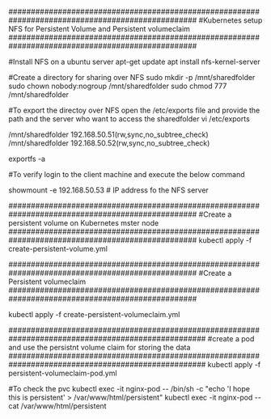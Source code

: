 ##################################################################################################
#Kubernetes setup NFS for Persistent Volume and Persistent volumeclaim 
##################################################################################################

#Install NFS on a ubuntu server 
apt-get update
apt install nfs-kernel-server

#Create a directory for sharing over NFS
sudo mkdir -p /mnt/sharedfolder
sudo chown nobody:nogroup /mnt/sharedfolder
sudo chmod 777 /mnt/sharedfolder

#To export the directoy over NFS open the /etc/exports file and provide the path and the server who want to access the sharedfolder
vi /etc/exports

/mnt/sharedfolder 192.168.50.51(rw,sync,no_subtree_check)
/mnt/sharedfolder 192.168.50.52(rw,sync,no_subtree_check)

exportfs -a

#To verify login to the client machine and execute the below command

showmount -e 192.168.50.53  # IP address fo the NFS server


##################################################################################################
#Create a persistent volume on Kubernetes mster node
##################################################################################################
kubectl apply -f create-persistent-volume.yml


##################################################################################################
#Create a Persistent volumeclaim 
##################################################################################################

kubectl apply -f  create-persistent-volumeclaim.yml


####################################################################################################
#create a pod and use the persistnt volume claim for storing the data
####################################################################################################
kubectl apply -f  persistent-volumeclaim-pod.yml



#To check the pvc 
kubectl exec -it nginx-pod -- /bin/sh -c "echo 'I hope this is persistent' > /var/www/html/persistent"
kubectl exec -it nginx-pod -- cat /var/www/html/persistent

